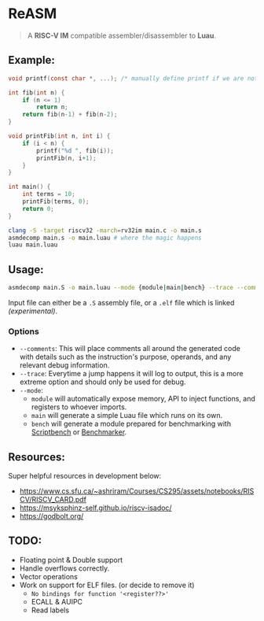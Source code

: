 # ReASM
> A **RISC-V IM** compatible assembler/disassembler to **Luau**.
## Example:
```c
void printf(const char *, ...); /* manually define printf if we are not using stdlib.h */

int fib(int n) {
    if (n <= 1)
        return n;
    return fib(n-1) + fib(n-2);
}

void printFib(int n, int i) {
    if (i < n) {
        printf("%d ", fib(i));
        printFib(n, i+1);
    }
}

int main() {
    int terms = 10;
    printFib(terms, 0);
    return 0;
}
```
```bash
clang -S -target riscv32 -march=rv32im main.c -o main.s
asmdecomp main.s -o main.luau # where the magic happens
luau main.luau
```

## Usage:
```bash
asmdecomp main.S -o main.luau --mode {module|main|bench} --trace --comments
```

Input file can either be a `.S` assembly file, or a `.elf` file which is linked *(experimental)*.

### Options
- `--comments`: This will place comments all around the generated code with details such as the instruction's purpose, operands, and any relevant debug information.
- `--trace`: Everytime a jump happens it will log to output, this is a more extreme option and should only be used for debug.
- `--mode`:
  * `module` will automatically expose memory, API to inject functions, and registers to whoever imports.
  * `main` will generate a simple Luau file which runs on its own.
  * `bench` will generate a module prepared for benchmarking with [Scriptbench](https://devforum.roblox.com/t/scriptbench-free-opensource-heavy-duty-benchmarker/3815286) or [Benchmarker](https://devforum.roblox.com/t/benchmarker-plugin-compare-function-speeds-with-graphs-percentiles-and-more/829912).

## Resources:
Super helpful resources in development below:
- https://www.cs.sfu.ca/~ashriram/Courses/CS295/assets/notebooks/RISCV/RISCV_CARD.pdf
- https://msyksphinz-self.github.io/riscv-isadoc/
- https://godbolt.org/

## TODO:
- Floating point & Double support
- Handle overflows correctly.
- Vector operations
- Work on support for ELF files. (or decide to remove it)
  * `No bindings for function '<register??>'`
  * ECALL & AUIPC
  * Read labels
